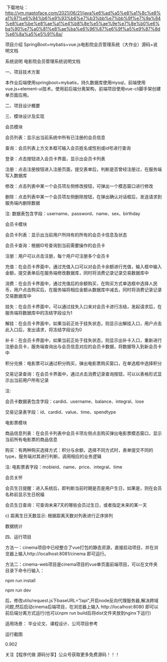 ​ 下载地址：http://ym.maptoface.com/2021/06/21/java%e6%ad%a5%e8%a1%8c%e8%a1%97%e6%94%b6%e9%93%b6%e7%b3%bb%e7%bb%9f%e7%9a%84%e8%ae%be%e8%ae%a1%e4%b8%8e%e5%ae%9e%e7%8e%b0%e6%ba%90%e7%a0%81%e8%ae%ba%e6%96%87%e6%9f%a5%e9%87%8d%e6%8a%a5%e5%91%8a/

项目介绍
SpringBoot+mybatis+vue.js电影院会员管理系统（大作业）源码+说明文档

系统说明
电影院会员管理系统说明文档



一、项目技术方案

本作业后端使用springboot+mybatis，持久数据库使用mysql，前端使用vue.js+element-ui技术。使用前后端分离架构，前端项目使用vue-cli脚手架创建单页面应用。



二、项目设计概要

三、模块设计及实现



会员模块



会员列表：显示出当前系统中所有已注册的会员信息



查询：会员列表上方文本框可输入会员姓名或性别或id号进行查询



登录：点击按钮进入会员卡界面，显示出会员卡列表



注册：点击注册按钮进入注册页面，提交表单后，判断是否曾经注册过，在服务端写入数据库



修改：点击列表中某一个会员项左侧修改按钮，可弹出一个模态窗口进行修改



删除：点击列表中某一个会员项左侧删除按钮，在弹出确认对话框后，发送请求到服务端内删除数据



注: 数据表包含字段：username、password、name、sex、birthday



会员卡模块



会员卡列表：显示出当前用户所持有的所有的会员卡信息及状态



会员卡查询：根据ID号查询到当前需要操作的会员卡



注册：用户可以点击注册，每个用户可注册多个会员卡



充值：在会员卡界面中，通过充值入口可以对会员卡余额进行充值，输入框中输入金额，提交表单后在服务端修改数据库，同时将消费记录记录交易数据库中



消费：在会员卡界面中，通过充值后的余额购买，在购买方式单选框中选择人民币，用户点击购买后，在服务端将相应金额从数据库中减去，同时将消费记录记录交易数据库中



挂失：在会员卡界面中，可以通过挂失入口来对会员卡进行冻结，发起请求后，在服务端将数据库中的冻结字段设为1



解挂：在会员卡界面中，如果当前正处于挂失状态，则显示出解挂入口，用户点击此入口后，发出请求，将冻结字段设为0



补卡：在会员卡界面中，如果当前正处于挂失状态，则显示出补卡入口，重新进行注册会员卡，服务端查询出与会员信息对应的会员卡数据，将数据导入到新会员卡中



积分兑换：电影票可以通过积分购买，弹出电影票购买窗口，在单选框中选择积分



交易记录查询：在会员卡界面中，通过点击消费记录查询按钮，可以以表格形式显示出当前用户所有记录

注:

会员卡数据表包含字段：cardid、username、balance、integral、lose

交易记录表字段：id、cardid、value、time、spendtype



电影票模块



商品信息列表：在会员卡列表中会员卡项左侧点击购买弹出电影票模态窗口，显示当前所有电影票的商品信息



购买：有两种购买选择方式：积分与余额，选择不同方式时，表单提交不同的type，服务端对其进行判断，调用相应的业务逻辑

注: 电影票表字段：mobieid、name、price、integral、time



会员关怀



会员生日提醒：进入系统后，即判断当前时期是否是用户生日，如果是，则在会员名称前显示生日祝福



会员生日查询：可查询未来7天的哪些会员过生日，或者指定未来的某一天



c) 距离生日天数显示: 根据距离天数对列表进行正序排列



数据统计

四、运行项目

方法一：cinema项目中已经整合了vue打包的静态资源，直接启动项目，并在浏览器上输入http://localhost:8081/cinema 即可运行。

方法二：cinema-web项目是cinema项目的vue单页面前端项目，可以在文件夹目录下命令行输入：

npm run install

npm run dev

后，修改utils/request.js下baseURL=”/api”,开启node反向代理服务器,解决跨域问题,然后启动cinema后端项目，在浏览器上输入 http://localhost:8080 即可以前后端分离方式运行(也可以npm run build后将dist文件夹放到nginx下运行)

适用场景：
毕业论文、课程设计、公司项目参考

运行截图

0.902



















关注【程序代做 源码分享】公众号获取更多免费源码！！！


